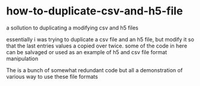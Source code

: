 # how-to-duplicate-csv-and-h5-file
a sollution to duplicating a modifying csv and h5 files


essentially i was trying to duplicate a csv file and an h5 file, but modify it so that the last entries values a copied over twice.
some of the code in here can be salvaged or used as an example of h5 and csv file format manipulation

The is a bunch of somewhat redundant code but all a demonstration of various way to use these file formats
